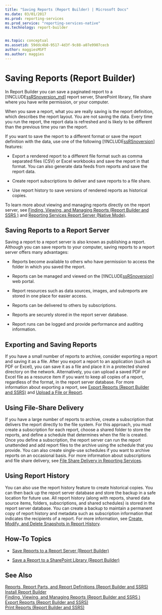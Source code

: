 ```yaml
---
title: "Saving Reports (Report Builder) | Microsoft Docs"
ms.date: 03/01/2017
ms.prod: reporting-services
ms.prod_service: "reporting-services-native"
ms.technology: report-builder


ms.topic: conceptual
ms.assetid: 59ddc4b8-9517-4d3f-9c88-a07e9907cecb
author: maggiesMSFT
ms.author: maggies
---
```

# Saving Reports (Report Builder)
  In Report Builder you can save a paginated report to a [!INCLUDE[ssRSnoversion_md](../../includes/ssrsnoversion-md.md)] report server, SharePoint library, file share where you have write permission, or your computer. 
  
When you save a report, what you are really saving is the report definition, which describes the report layout. You are not saving the data. Every time you run the report, the report data is refreshed and is likely to be different than the previous time you ran the report.  
  
 If you want to save the report to a different format or save the report definition with the data, use one of the following [!INCLUDE[ssRSnoversion](../../includes/ssrsnoversion-md.md)] features:  
  
-   Export a rendered report to a different file format such as comma separated files (CSV) or Excel workbooks and save the report in that format. You can also generate data feeds from reports and save the report data.  
  
-   Create report subscriptions to deliver and save reports to a file share.  
  
-   Use report history to save versions of rendered reports as historical copies.  
  
 To learn more about viewing and managing reports directly on the report server, see [Finding, Viewing, and Managing Reports &#40;Report Builder and SSRS &#41;](../../reporting-services/report-builder/finding-viewing-and-managing-reports-report-builder-and-ssrs.md) and [Reporting Services Report Server &#40;Native Mode&#41;](../../reporting-services/report-server/reporting-services-report-server-native-mode.md).  
  
##  <a name="SavingReportDefinitions"></a> Saving Reports to a Report Server  
  Saving a report to a report server is also known as publishing a report. Although you can save reports to your computer, saving reports to a report server offers many advantages:  
  
-   Reports become available to others who have permission to access the folder in which you saved the report.  
  
-   Reports can be managed and viewed on the [!INCLUDE[ssRSnoversion](../../includes/ssrsnoversion-md.md)] web portal.  
  
-   Report resources such as data sources, images, and subreports are stored in one place for easier access.  
  
-   Reports can be delivered to others by subscriptions.  
  
-   Reports are securely stored in the report server database.  
  
-   Report runs can be logged and provide performance and auditing information.  
  
##  <a name="ExportingAndSavingReports"></a> Exporting and Saving Reports  
 If you have a small number of reports to archive, consider exporting a report and saving it as a file. After you export a report to an application (such as PDF or Excel), you can save it as a file and place it in a protected shared directory on the network. Alternatively, you can upload a saved PDF or Excel file as a resource item if you want to keep all copies of a report, regardless of the format, in the report server database. For more information about exporting a report, see [Export Reports &#40;Report Builder and SSRS&#41;](../../reporting-services/report-builder/export-reports-report-builder-and-ssrs.md) and [Upload a File or Report](../../reporting-services/reports/upload-a-file-or-report-report-manager.md).  
  
##  <a name="UsingFileShareDelivery"></a> Using File-Share Delivery  
 If you have a large number of reports to archive, create a subscription that delivers the report directly to the file system. For this approach, you must create a subscription for each report, choose a shared folder to store the reports, and define a schedule that determines when the file is created. Once you define a subscription, the report server can run the report unattended and add report files to the archive using the schedule that you provide. You can also create single-use schedules if you want to archive reports on an occasional basis. For more information about subscriptions and file share delivery, see [File Share Delivery in Reporting Services](../../reporting-services/subscriptions/file-share-delivery-in-reporting-services.md).  
  
##  <a name="UsingReportHistory"></a> Using Report History  
 You can also use the report history feature to create historical copies. You can then back up the report server database and store the backup in a safe location for future use. All report history (along with reports, shared data source items, folders, subscriptions, and shared schedules) is stored in the report server database. You can create a backup to maintain a permanent copy of report history and metadata such as subscription information that indicates the recipients of a report. For more information, see [Create, Modify, and Delete Snapshots in Report History](../../reporting-services/report-server/create-modify-and-delete-snapshots-in-report-history.md).  
 
##  <a name="HowTo"></a> How-To Topics  
  
-   [Save Reports to a Report Server &#40;Report Builder&#41;](../../reporting-services/report-builder/save-reports-to-a-report-server-report-builder.md)  
  
-   [Save a Report to a SharePoint Library &#40;Report Builder&#41;](../../reporting-services/report-builder/save-a-report-to-a-sharepoint-library-report-builder.md)  
   
## See Also  
 [Reports, Report Parts, and Report Definitions &#40;Report Builder and SSRS&#41;](../../reporting-services/report-design/reports-report-parts-and-report-definitions-report-builder-and-ssrs.md)   
 [Install Report Builder](../install-windows/install-report-builder.md)   
 [Finding, Viewing, and Managing Reports &#40;Report Builder and SSRS &#41;](../../reporting-services/report-builder/finding-viewing-and-managing-reports-report-builder-and-ssrs.md)   
 [Export Reports &#40;Report Builder and SSRS&#41;](../../reporting-services/report-builder/export-reports-report-builder-and-ssrs.md)   
 [Print Reports &#40;Report Builder and SSRS&#41;](../../reporting-services/report-builder/print-reports-report-builder-and-ssrs.md)  
  
  
